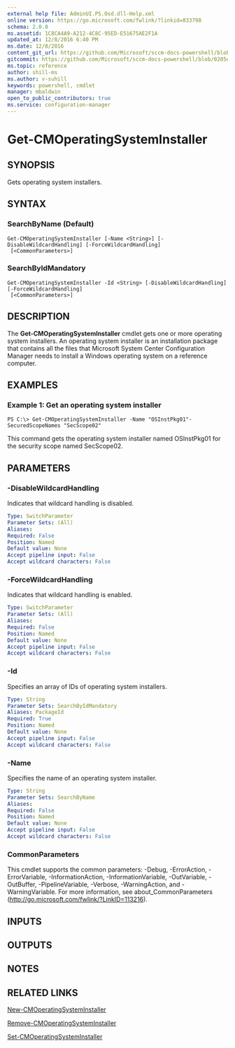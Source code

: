 ```yaml
---
external help file: AdminUI.PS.Osd.dll-Help.xml
online version: https://go.microsoft.com/fwlink/?linkid=833798
schema: 2.0.0
ms.assetid: 1C8CA4A9-A212-4C8C-95ED-E51675AE2F1A
updated_at: 12/8/2016 6:40 PM
ms.date: 12/8/2016
content_git_url: https://github.com/Microsoft/sccm-docs-powershell/blob/live/sccm-cmdlets/ConfigurationManager/vlatest/Get-CMOperatingSystemInstaller.md
gitcommit: https://github.com/Microsoft/sccm-docs-powershell/blob/0205e569abecf1b4e1b2b342947b87a3691b29a5/sccm-cmdlets/ConfigurationManager/vlatest/Get-CMOperatingSystemInstaller.md
ms.topic: reference
author: shill-ms
ms.author: v-suhill
keywords: powershell, cmdlet
manager: mbaldwin
open_to_public_contributors: true
ms.service: configuration-manager
---
```


# Get-CMOperatingSystemInstaller

## SYNOPSIS
Gets operating system installers.

## SYNTAX

### SearchByName (Default)
```
Get-CMOperatingSystemInstaller [-Name <String>] [-DisableWildcardHandling] [-ForceWildcardHandling]
 [<CommonParameters>]
```

### SearchByIdMandatory
```
Get-CMOperatingSystemInstaller -Id <String> [-DisableWildcardHandling] [-ForceWildcardHandling]
 [<CommonParameters>]
```

## DESCRIPTION
The **Get-CMOperatingSystemInstaller** cmdlet gets one or more operating system installers.
An operating system installer is an installation package that contains all the files that Microsoft System Center Configuration Manager needs to install a Windows operating system on a reference computer.

## EXAMPLES

### Example 1: Get an operating system installer
```
PS C:\> Get-CMOperatingSystemInstaller -Name "OSInstPkg01"-SecuredScopeNames "SecScope02"
```

This command gets the operating system installer named OSInstPkg01 for the security scope named SecScope02.

## PARAMETERS

### -DisableWildcardHandling
Indicates that wildcard handling is disabled.

```yaml
Type: SwitchParameter
Parameter Sets: (All)
Aliases: 
Required: False
Position: Named
Default value: None
Accept pipeline input: False
Accept wildcard characters: False
```

### -ForceWildcardHandling
Indicates that wildcard handling is enabled.

```yaml
Type: SwitchParameter
Parameter Sets: (All)
Aliases: 
Required: False
Position: Named
Default value: None
Accept pipeline input: False
Accept wildcard characters: False
```

### -Id
Specifies an array of IDs of operating system installers.

```yaml
Type: String
Parameter Sets: SearchByIdMandatory
Aliases: PackageId
Required: True
Position: Named
Default value: None
Accept pipeline input: False
Accept wildcard characters: False
```

### -Name
Specifies the name of an operating system installer.

```yaml
Type: String
Parameter Sets: SearchByName
Aliases: 
Required: False
Position: Named
Default value: None
Accept pipeline input: False
Accept wildcard characters: False
```

### CommonParameters
This cmdlet supports the common parameters: -Debug, -ErrorAction, -ErrorVariable, -InformationAction, -InformationVariable, -OutVariable, -OutBuffer, -PipelineVariable, -Verbose, -WarningAction, and -WarningVariable. For more information, see about_CommonParameters (http://go.microsoft.com/fwlink/?LinkID=113216).

## INPUTS

## OUTPUTS

## NOTES

## RELATED LINKS

[New-CMOperatingSystemInstaller](xref:ConfigurationManager/vlatest/New-CMOperatingSystemInstaller.md)

[Remove-CMOperatingSystemInstaller](xref:ConfigurationManager/vlatest/Remove-CMOperatingSystemInstaller.md)

[Set-CMOperatingSystemInstaller](xref:ConfigurationManager/vlatest/Set-CMOperatingSystemInstaller.md)


